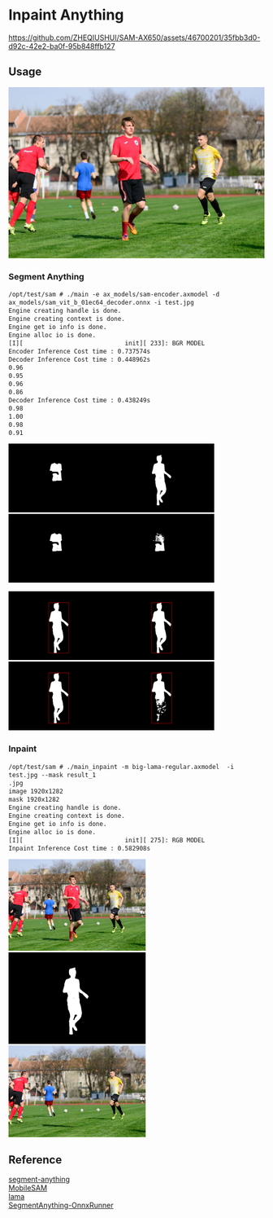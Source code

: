 # Inpaint Anything

https://github.com/ZHEQIUSHUI/SAM-AX650/assets/46700201/35fbb3d0-d92c-42e2-ba0f-95b848ffb127

## Usage

![](test.jpg)

### Segment Anything
```
/opt/test/sam # ./main -e ax_models/sam-encoder.axmodel -d ax_models/sam_vit_b_01ec64_decoder.onnx -i test.jpg
Engine creating handle is done.
Engine creating context is done.
Engine get io info is done.
Engine alloc io is done.
[I][                            init][ 233]: BGR MODEL
Encoder Inference Cost time : 0.737574s
Decoder Inference Cost time : 0.448962s
0.96
0.95
0.96
0.86
Decoder Inference Cost time : 0.438249s
0.98
1.00
0.98
0.91
```
<img src="results/result_0.jpg" height="135" /><img src="results/result_1.jpg" height="135" /><img src="results/result_2.jpg" height="135" /><img src="results/result_3.jpg" height="135" />

<img src="results/rect_result_0.jpg" height="135" /><img src="results/rect_result_1.jpg" height="135" /><img src="results/rect_result_2.jpg" height="135" /><img src="results/rect_result_3.jpg" height="135" />


### Inpaint
```
/opt/test/sam # ./main_inpaint -m big-lama-regular.axmodel  -i test.jpg --mask result_1
.jpg
image 1920x1282
mask 1920x1282
Engine creating handle is done.
Engine creating context is done.
Engine get io info is done.
Engine alloc io is done.
[I][                            init][ 275]: RGB MODEL
Inpaint Inference Cost time : 0.582908s
```
<img src="images/test.jpg"  height="180"/><img src="results/result_1.jpg" height="180" /><img src="results/inpainted.jpg" height="180" />

## Reference
[segment-anything](https://github.com/facebookresearch/segment-anything)\
[MobileSAM](https://github.com/ChaoningZhang/MobileSAM)\
[lama](https://github.com/advimman/lama)\
[SegmentAnything-OnnxRunner](https://github.com/OroChippw/SegmentAnything-OnnxRunner)
